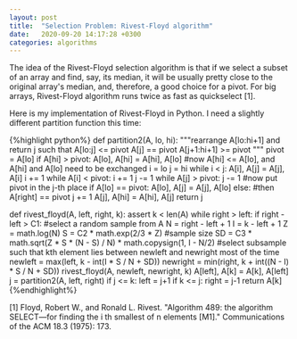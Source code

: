 ```yaml
---
layout: post
title:  "Selection Problem: Rivest-Floyd algorithm"
date:   2020-09-20 14:17:28 +0300
categories: algorithms
---
```

The idea of the Rivest-Floyd selection algorithm is that if we select a subset of an array and find, say, its median, it will be usually pretty close to the original array's median, and, therefore, a good choice for a pivot. For big arrays, Rivest-Floyd algorithm runs twice as fast as quickselect [1].

Here is my implementation of Rivest-Floyd in Python. I need a slightly different partition function this time:

{%highlight python%}
def partition2(A, lo, hi):
    """rearrange A[lo:hi+1] and return j such that
    A[lo:j] <= pivot
    A[j] == pivot
    A[j+1:hi+1] >= pivot
    """
    pivot = A[lo]
    if A[hi] > pivot:
        A[lo], A[hi] = A[hi], A[lo]
    #now A[hi] <= A[lo], and A[hi] and A[lo] need to be exchanged
    i = lo
    j = hi
    while i < j:
        A[i], A[j] = A[j], A[i]
        i += 1
        while A[i] < pivot:
            i += 1
        j -= 1
        while A[j] > pivot:
            j -= 1
    #now put pivot in the j-th place
    if A[lo] == pivot:
        A[lo], A[j] = A[j], A[lo]
    else:
        #then A[right] == pivot
        j += 1
        A[j], A[hi] = A[hi], A[j]
    return j

def rivest_floyd(A, left, right, k):
    assert k < len(A)
    while right > left:
        if right - left > C1:
            #select a random sample from A
            N = right - left + 1
            I = k - left + 1
            Z = math.log(N)
            S = C2 * math.exp(2/3 * Z) #sample size
            SD = C3 * math.sqrt(Z * S * (N - S) / N) * math.copysign(1, I - N/2)
            #select subsample such that kth element lies between newleft and newright most of the time
            newleft = max(left, k - int(I * S / N + SD))
            newright = min(right, k + int((N - I) * S / N + SD))
            rivest_floyd(A, newleft, newright, k)
        A[left], A[k] = A[k], A[left]
        j = partition2(A, left, right)
        if j <= k:
            left = j+1
        if k <= j:
            right = j-1
    return A[k]
{%endhighlight%}

[1] Floyd, Robert W., and Ronald L. Rivest. "Algorithm 489: the algorithm SELECT—for finding the i th smallest of n elements [M1]." Communications of the ACM 18.3 (1975): 173.
